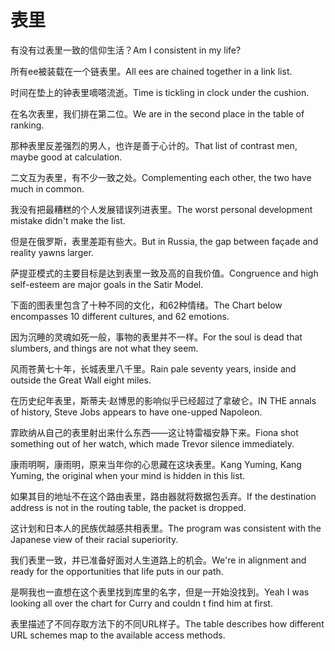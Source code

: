 # 表里

<p><span class="chinese">有没有过表里一致的信仰生活？</span><span class="english">Am I consistent in my life?</span></p>

<p><span class="chinese">所有ee被装载在一个链表里。</span><span class="english">All ees are chained together in a link list.</span></p>

<p><span class="chinese">时间在垫上的钟表里嘀嗒流逝。</span><span class="english">Time is tickling in clock under the cushion.</span></p>

<p><span class="chinese">在名次表里，我们排在第二位。</span><span class="english">We are in the second place in the table of ranking.</span></p>

<p><span class="chinese">那种表里反差强烈的男人，也许是善于心计的。</span><span class="english">That list of contrast men, maybe good at calculation.</span></p>

<p><span class="chinese">二文互为表里，有不少一致之处。</span><span class="english">Complementing each other, the two have much in common.</span></p>

<p><span class="chinese">我没有把最糟糕的个人发展错误列进表里。</span><span class="english">The worst personal development mistake didn't make the list.</span></p>

<p><span class="chinese">但是在俄罗斯，表里差距有些大。</span><span class="english">But in Russia, the gap between façade and reality yawns larger.</span></p>

<p><span class="chinese">萨提亚模式的主要目标是达到表里一致及高的自我价值。</span><span class="english">Congruence and high self-esteem are major goals in the Satir Model.</span></p>

<p><span class="chinese">下面的图表里包含了十种不同的文化，和62种情绪。</span><span class="english">The Chart below encompasses 10 different cultures, and 62 emotions.</span></p>

<p><span class="chinese">因为沉睡的灵魂如死一般，事物的表里并不一样。</span><span class="english">For the soul is dead that slumbers, and things are not what they seem.</span></p>

<p><span class="chinese">风雨苍黄七十年，长城表里八千里。</span><span class="english">Rain pale seventy years, inside and outside the Great Wall eight miles.</span></p>

<p><span class="chinese">在历史纪年表里，斯蒂夫·赵博思的影响似乎已经超过了拿破仑。</span><span class="english">IN THE annals of history, Steve Jobs appears to have one-upped Napoleon.</span></p>

<p><span class="chinese">霏欧纳从自己的表里射出来什么东西——这让特雷福安静下来。</span><span class="english">Fiona shot something out of her watch, which made Trevor silence immediately.</span></p>

<p><span class="chinese">康雨明啊，康雨明，原来当年你的心思藏在这块表里。</span><span class="english">Kang Yuming, Kang Yuming, the original when your mind is hidden in this list.</span></p>

<p><span class="chinese">如果其目的地址不在这个路由表里，路由器就将数据包丢弃。</span><span class="english">If the destination address is not in the routing table, the packet is dropped.</span></p>

<p><span class="chinese">这计划和日本人的民族优越感共相表里。</span><span class="english">The program was consistent with the Japanese view of their racial superiority.</span></p>

<p><span class="chinese">我们表里一致，并已准备好面对人生道路上的机会。</span><span class="english">We're in alignment and ready for the opportunities that life puts in our path.</span></p>

<p><span class="chinese">是啊我也一直想在这个表里找到库里的名字，但是一开始没找到。</span><span class="english">Yeah I was looking all over the chart for Curry and couldn t find him at first.</span></p>

<p><span class="chinese">表里描述了不同存取方法下的不同URL样子。</span><span class="english">The table describes how different URL schemes map to the available access methods.</span></p>

